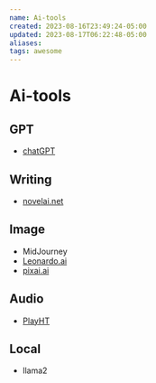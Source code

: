 ```yaml
---
name: Ai-tools
created: 2023-08-16T23:49:24-05:00
updated: 2023-08-17T06:22:48-05:00
aliases: 
tags: awesome
---
```

# Ai-tools

## GPT

- [chatGPT](https://chat.openai.com/)

## Writing

- [novelai.net](https://novelai.net/)

## Image

- MidJourney
- [Leonardo.ai](Leonardo.ai)
- [pixai.ai](https://pixai.art/)

## Audio

- [PlayHT](https://play.ht/)

## Local

- llama2